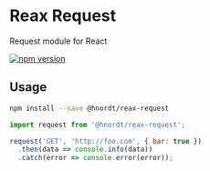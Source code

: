 # Reax Request

Request module for React

[![npm version](https://badge.fury.io/js/%40hnordt%2Freax-request.svg)](https://badge.fury.io/js/%40hnordt%2Freax-request)

## Usage

```sh
npm install --save @hnordt/reax-request
```

```jsx
import request from '@hnordt/reax-request';

request('GET', 'http://foo.com', { bar: true })
  .then(data => console.info(data))
  .catch(error => console.error(error));
```

